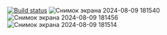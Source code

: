 [![Build status](https://ci.appveyor.com/api/projects/status/8pmsclg5ktwe58ys?svg=true)](https://ci.appveyor.com/project/OLGA29032024/projectpatterns1)
![Снимок экрана 2024-08-09 181540](https://github.com/user-attachments/assets/6fd06659-dc74-46d3-884c-660350881726)
![Снимок экрана 2024-08-09 181456](https://github.com/user-attachments/assets/59cc626f-86b7-485f-9d5e-2a55cb5ea902)
![Снимок экрана 2024-08-09 181514](https://github.com/user-attachments/assets/395b0aa7-aac6-4fcb-9e41-855db105a515)
